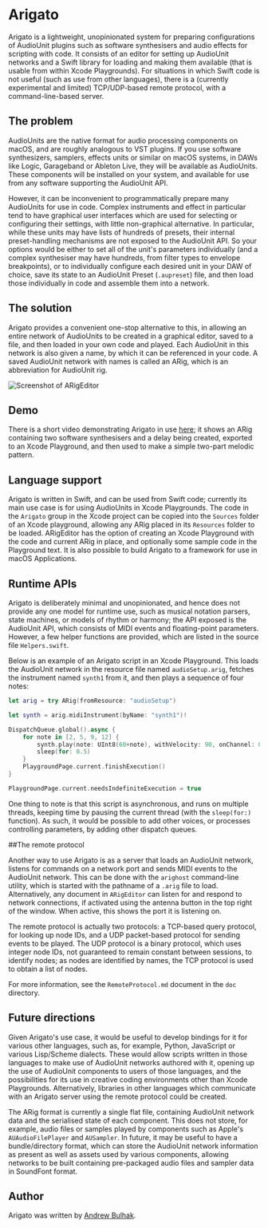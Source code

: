 #  Arigato
Arigato is a lightweight, unopinionated system for preparing configurations of AudioUnit plugins such as software synthesisers and audio effects for scripting with code. It consists of an editor for setting up AudioUnit networks and a Swift library for loading and making them available (that is usable from within Xcode Playgrounds). For situations in which Swift code is not useful (such as use from other languages), there is a (currently experimental and limited) TCP/UDP-based remote protocol, with a command-line-based server.

## The problem

AudioUnits are the native format for audio processing components on macOS, and are roughly analogous to VST plugins. If you use software synthesizers, samplers, effects units or similar on macOS systems, in DAWs like Logic, Garageband or Ableton Live, they will be available as AudioUnits. These components will be installed on your system, and available for use from any software supporting the AudioUnit API.

However, it can be inconvenient to programmatically prepare many AudioUnits for use in code. Complex instruments and effect in particular tend to have graphical user interfaces which are used for selecting or configuring their settings, with little non-graphical alternative. In particular, while these units may have lists of hundreds of presets, their internal preset-handling mechanisms are not exposed to the AudioUnit API.  So your options would be either to set all of the unit's parameters individually (and a complex synthesiser may have hundreds, from filter types to envelope breakpoints), or to individually configure each desired unit in your DAW of choice, save its state to an AudioUnit Preset (`.aupreset`) file, and then load those individually in code and assemble them into a network.

## The solution

Arigato provides a convenient one-stop alternative to this, in allowing an entire network of AudioUnits to be created in a graphical editor, saved to a file, and then loaded in your own code and played. Each AudioUnit in this network is also given a name, by which it can be referenced in your code. A saved  AudioUnit network with names is called an ARig, which is an  abbreviation for AudioUnit rig.

![Screenshot of ARigEditor](https://user-images.githubusercontent.com/414905/83632094-f0b48680-a59e-11ea-9946-054137835aa8.png)

## Demo

There is a short video demonstrating Arigato in use [here](https://drive.google.com/file/d/125gF9MWGWI7WyF51RUHx2ZRIN4mG0LXt/view); it shows an ARig containing two software synthesisers and a delay being created, exported to an Xcode Playground, and then used to make a simple two-part melodic pattern.

## Language support

Arigato is written in Swift, and can be used from Swift code; currently its main use case is for using AudioUnits in Xcode Playgrounds. The code in  the `Arigato` group in the Xcode project can be copied into the `Sources` folder of an Xcode playground, allowing any ARig placed in its `Resources` folder to be loaded.  ARigEditor has the option of creating an Xcode Playground with the code and current ARig in place, and optionally some sample code in the Playground text. It is also possible to build Arigato to a framework for use in macOS Applications.

## Runtime APIs

Arigato is deliberately minimal and unopinionated, and hence does not provide any one model for runtime use, such as musical notation parsers, state machines, or models of rhythm or harmony;  the API exposed is the AudioUnit API, which consists of MIDI events and floating-point parameters. However, a few helper functions are provided, which are listed in the source file `Helpers.swift`. 

Below is an example of an Arigato script in an Xcode Playground.  This loads the AudioUnit network in the resource file named `audioSetup.arig`, fetches the instrument named `synth1` from  it, and then plays a sequence of four notes:

```swift
let arig = try ARig(fromResource: "audioSetup")

let synth = arig.midiInstrument(byName: "synth1")!

DispatchQueue.global().async {
    for note in [2, 5, 9, 12] {
        synth.play(note: UInt8(60+note), withVelocity: 90, onChannel: 0, forDuration: 0.25)
        sleep(for: 0.5)
    }
    PlaygroundPage.current.finishExecution()
}

PlaygroundPage.current.needsIndefiniteExecution = true
```

One thing to note is that this script is asynchronous, and runs on multiple threads, keeping time by pausing the current thread (with the `sleep(for:)` function). As such, it would be possible to add other voices, or processes controlling parameters, by adding other dispatch queues.

##The remote protocol

Another way to use Arigato is as a server that loads an AudioUnit network, listens for commands on a network port and sends MIDI events to the AudioUnit network. This can be done with the `arighost` command-line utility, which is started with the pathname of a `.arig` file to load. Alternatively, any document in `ARigEditor` can listen for and respond to network connections, if activated using the antenna button in the top right of the window. When active, this shows the port it is listening on.

The remote protocol is actually two protocols: a TCP-based query protocol, for looking up node IDs, and a UDP packet-based protocol for sending events to be played. The UDP protocol is a binary protocol, which uses integer node IDs, not guaranteed to remain constant between sessions, to identify nodes; as nodes are identified by names,  the TCP protocol is used to obtain a list of nodes.

For more information, see the `RemoteProtocol.md` document in the `doc` directory.

## Future directions

Given Arigato's use case, it would be useful to develop bindings for it for various other languages, such as, for example, Python, JavaScript or various Lisp/Scheme dialects. These would allow scripts written in those languages to make use of AudioUnit networks authored with it, opening up the use of AudioUnit components to users of those languages, and the possibilities for its use in creative coding environments other than Xcode Playgrounds. Alternatively, libraries in other languages which communicate with an Arigato server using the remote protocol could be created.

The ARig format is currently a single flat file, containing AudioUnit network data and the serialised state of each component. This does not store, for example, audio files or samples played by components such as  Apple's `AUAudioFilePlayer` and `AUSampler`. In future, it may be useful to have a bundle/directory format, which can store the AudioUnit network information as present as well as assets used by various components, allowing networks to be built containing pre-packaged audio files and sampler data in SoundFont format.

##  Author

Arigato was written by [Andrew Bulhak](https://github.com/andrewcb/).
